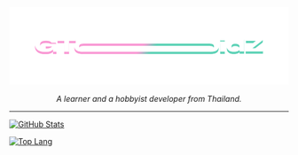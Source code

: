 <p align="center">
  <img src="https://raw.githubusercontent.com/GToidZ/GToidZ/master/gtoidz-github.png" alt="Logo">
  <p align="center"><i>A learner and a hobbyist developer from Thailand.</i></p>
</p>

---
[![GitHub Stats](https://github-readme-stats.vercel.app/api?username=gtoidz&theme=synthwave)](https://github.com/anuraghazra/github-readme-stats)

[![Top Lang](https://github-readme-stats.vercel.app/api/top-langs/?username=gtoidz&layout=compact&theme=synthwave)](https://github.com/anuraghazra/github-readme-stats)

